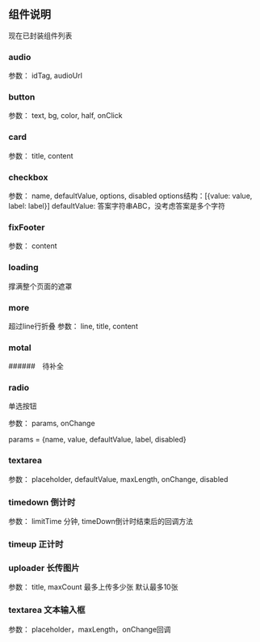 ## 组件说明
现在已封装组件列表

### audio
参数： idTag, audioUrl

### button
参数： text, bg, color, half, onClick

### card
参数： title, content

### checkbox
参数： name, defaultValue, options, disabled
options结构：[{value: value, label: label}]
defaultValue: 答案字符串ABC，没考虑答案是多个字符

### fixFooter
参数： content

### loading
撑满整个页面的遮罩

### more
超过line行折叠
参数： line, title, content

### motal
######　待补全

### radio
单选按钮

参数： params, onChange

params = {name, value, defaultValue, label, disabled}

### textarea
参数： placeholder, defaultValue, maxLength, onChange, disabled

### timedown 倒计时

参数： limitTime 分钟, timeDown倒计时结束后的回调方法

### timeup 正计时

### uploader 长传图片

参数： title, maxCount 最多上传多少张 默认最多10张

### textarea 文本输入框

参数： placeholder，maxLength，onChange回调